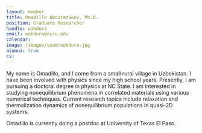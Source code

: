 ```yaml
---
layout: member
title: Omadillo Abdurazakov, Ph.D.
position: Graduate Researcher
handle: oabdura
email: oabdura@ncsu.edu
calendar:
image: /images/team/oabdura.jpg
alumni: true
cv:
---
```


My name is Omadillo, and I come from a small rural village in Uzbekistan. I have been involved with physics since my high school years.  Presently, I am pursuing a doctoral degree in physics at NC State. I am interested in studying nonequilibrium phenomena in correlated materials using various numerical techniques. Current research topics include relaxation and thermalization dynamics of nonequilibrium populations in quasi-2D systems.

Omadillo is currently doing a postdoc at University of Texas El Paso.
